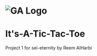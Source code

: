 # ![GA Logo](https://ibb.co/ZJ8ZKHS) 

# It's-A-Tic-Tac-Toe
Project 1 for sei-eternity by Reem AlHarbi
